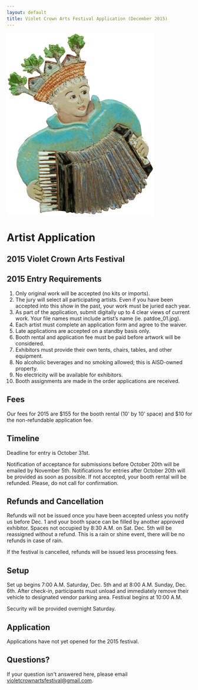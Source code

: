 ```yaml
---
layout: default
title: Violet Crown Arts Festival Application (December 2015)
---
```


<div class="container">
	<div class="row">
		<div class="col-md-4"><img src="img/Accordion player 400x496.png" title="Many thanks to Jean Graham mosaics master for the use of images" class="img-responsive"></div>
		<div class="col-md-4">
			<h1>Artist Application</h1>
			<h2>2015 Violet Crown Arts Festival</h2>
		</div>
	</div>
</div>

## 2015 Entry Requirements

1. Only original work will be accepted (no kits or imports).
2. The jury will select all participating artists. Even if you have been accepted
   into this show in the past, your work must be juried each year.
3. As part of the application, submit digitally up to 4 clear views of current work.
   Your file names must include artist’s name (ie. patdoe_01.jpg).
4. Each artist must complete an application form and agree to the waiver.
5. Late applications are accepted on a standby basis only.
6. Booth rental and application fee must be paid before artwork will be considered.
7. Exhibitors must provide their own tents, chairs, tables, and other equipment.
8. No alcoholic beverages and no smoking allowed; this is AISD-owned property.
9. No electricity will be available for exhibitors.
10. Booth assignments are made in the order applications are received.

## Fees

Our fees for 2015 are $155 for the booth rental (10' by 10' space) and $10 for the 
non-refundable application fee.

## Timeline

Deadline for entry is October 31st.

Notification of acceptance for submissions before
October 20th will be emailed by November 5th.  Notifications for
entries after October 20th will be provided as soon as possible.
If not accepted, your booth rental will be refunded.
Please, do not call for confirmation.

## Refunds and Cancellation

Refunds will not be issued once you have been accepted unless you notify us before
Dec. 1 and your booth space can be filled by another approved exhibitor. Spaces not
occupied by 8:30 A.M. on Sat. Dec. 5th will be reassigned without a refund. This is a
rain or shine event, there will be no refunds in case of rain.

If the festival is cancelled, refunds will be issued less processing fees. 

## Setup

Set up begins 7:00 A.M. Saturday, Dec. 5th and at 8:00 A.M. Sunday, Dec. 6th. 
After check-in, participants must unload and immediately remove their vehicle to
designated vendor parking area. Festival begins at 10:00 A.M.

Security will be provided overnight Saturday.

## Application

Applications have not yet opened for the 2015 festival.
<!-- <script type="text/javascript" src="http://form.jotform.us/jsform/52374722590154"></script> -->
## Questions?

If your question isn't answered here, please email violetcrownartsfestival@gmail.com.
